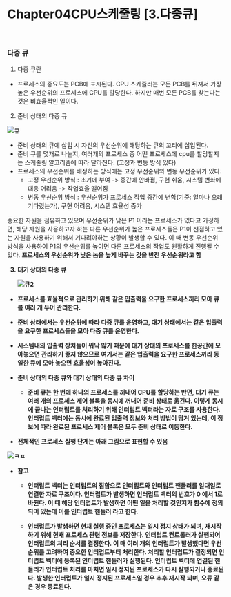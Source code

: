 # Chapter04CPU스케줄링 [3.다중큐] 

<br>

### 다중 큐

1.  다중 큐란
   - 프로세스의 중요도는 PCB에 표시된다. CPU 스케줄러는 모든 PCB를 뒤져서 가장 높은 우선순위의 프로세스에 CPU를 할당한다. 하지만 매번 모든 PCB를 찾는다는 것은 비효율적인 일이다.

2.  준비 상태의 다중 큐

   ![큐](https://user-images.githubusercontent.com/93310395/181177232-a58ac04d-ad9a-4da4-a36d-7839dcf70ef7.png)

   - 준비 상태의 큐에 삽입 시 자신의 우선순위에 해당하는 큐의 꼬리에 삽입된다.
   - 준비 큐를 몇개로 나눌지, 여러개의 프로세스 중 어떤 프로세스에 cpu를 할당할지는 스케줄링 알고리즘에 따라 달라진다. (고정과 변동 방식 있다)
   - 프로세스의 우선순위를 배정하는 방식에는 고정 우선순위와 변동 우선순위가 있다.
      - 고정 우선순위 방식 : 초기에 부여 -> 중간에 안바뀜, 구현 쉬움, 시스템 변화에 대응 어려움 -> 작업효율 떨어짐
      - 변동 우선순위 방식 : 우선순위가 프로세스 작업 중간에 변함(기준: 얼마나 오래 기다렸는가), 구현 어려움, 시스템 효율성 증가

   중요한 자원을 점유하고 있으며 우선순위가 낮은 P1 이라는 프로세스가 있다고 가정하면, 해당 자원을 사용하고자 하는 다른 우선순위가 높은 프로세스들은 P1이 선점하고 있는 자원을 사용하기 위해서 기다려야하는 상황이 발생할 수 있다. 이 때 변동 우선순위 방식을 사용하여 P1의 우선순위를 높이면 다른 프로세스의 작업도 원활하게 진행될 수 있다.
      <b> 프로세스의 우선순위가 낮은 놈을 높게 바꾸는 것을 반전 우선순위라고 함 <b> 

3.  대기 상태의 다중 큐

     ![큐2](https://user-images.githubusercontent.com/93310395/181177468-4c16fa3c-10ab-4d10-9576-9896e357e938.png) 

   - 프로세스를 효율적으로 관리하기 위해 같은 입출력을 요구한 프로세스끼리 모아 큐를 여러 개 두어 관리한다.
   - 준비 상태에서는 우선순위에 따라 다중 큐를 운영하고, 대기 상태에서는 같은 입출력을 요구한 프로세스들을 모아 다중 큐를 운영한다.
   - 시스템내의 입출력 장치들이 워낙 많기 때문에 대기 상태의 프로세스를 한공간에 모아놓으면 관리하기 좋지 않으므로 여기서는 같은 입출력을 요구한 프로세스끼리 동일한 큐에 모아 놓으면 효율성이 높아진다.

   - 준비 상태의 다중 큐와 대기 상태의 다중 큐 차이
      - 준비 큐는 한 번에 하나의 프로세스를 꺼내어 CPU를 할당하는 반면, 대기 큐는 여러 개의 프로세스 제어 블록을 동시에 꺼내어 준비 상태로 옮긴다. 이렇게 동시에 끝나는 인터럽트를 처리하기 위해 인터럽트 벡터라는 자료 구조를 사용한다. 인터럽트 벡터에는 동시에 완료된 입출력 정보와 처리 방법이 담겨 있는데, 이 정보에 따라 완료된 프로세스 제어 블록은 모두 준비 상태로 이동한다.
   
   - 전체적인 프로세스 실행 단계는 아래 그림으로 표현할 수 있음
   
   ![ㅋㅍ](https://user-images.githubusercontent.com/93310395/181180322-9f1bd9b6-f880-44d9-8713-be07510db62b.png)



- <B>참고<B>  
   - 인터럽트 벡터는 인터럽트의 집합으로 인터럽트와 인터럽트 핸들러를 일대일로 연결한 자료 구조이다. 인터럽트가 발생하면 인터럽트 벡터의 번호가 0 에서 1로 바뀐다. 이 때 해당 인터럽트가 발생하면 어떤 일을 처리할 것인지가 함수에 정의되어 있는데 이를 인터럽트 핸들러 라고 한다.

   - 인터럽트가 발생하면 현재 실행 중인 프로세스는 일시 정지 상태가 되며, 재시작하기 위해 현재 프로세스 관련 정보를 저장한다.
   인터럽트 컨트롤러가 실행되어 인터럽트의 처리 순서를 결정한다. 이 때 여러 개의 인터럽트가 발생했다면 우선순위를 고려하여 중요한 인터럽트부터 처리한다.
   처리할 인터럽트가 결정되면 인터럽트 벡터에 등록된 인터럽트 핸들러가 실행된다.
   인터럽트 벡터에 연결된 핸들러가 인터럽트 처리를 마치면 일시 정지된 프로세스가 다시 실행되거나 종료된다. 발생한 인터럽트가 일시 정지된 프로세스일 경우 추후 재시작 되며, 오류 같은 경우 종료된다.
``` 
